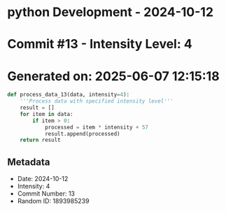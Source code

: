 ﻿# python Development - 2024-10-12
# Commit #13 - Intensity Level: 4
# Generated on: 2025-06-07 12:15:18
```python
def process_data_13(data, intensity=4):
    '''Process data with specified intensity level'''
    result = []
    for item in data:
        if item > 0:
            processed = item * intensity + 57
            result.append(processed)
    return result
```
## Metadata
- Date: 2024-10-12
- Intensity: 4
- Commit Number: 13
- Random ID: 1893985239
